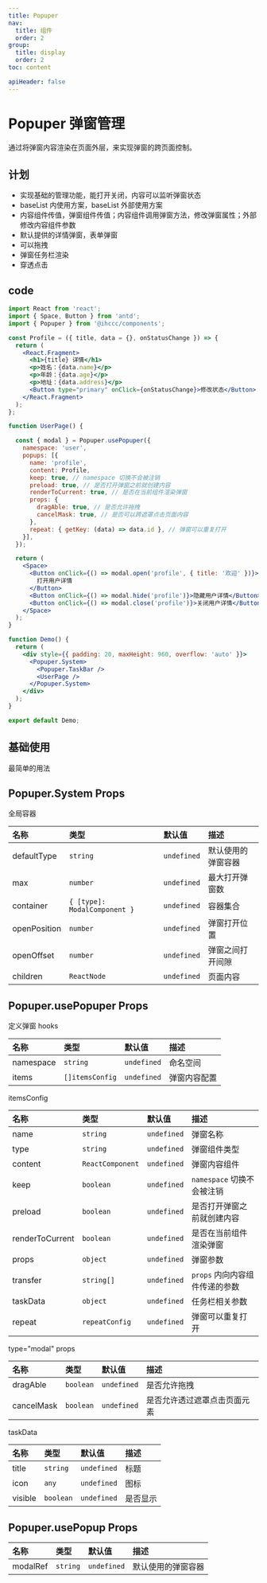 ```yaml
---
title: Popuper
nav:
  title: 组件
  order: 2
group: 
  title: display
  order: 2
toc: content

apiHeader: false
---
```


# Popuper 弹窗管理

通过将弹窗内容渲染在页面外层，来实现弹窗的跨页面控制。

## 计划

- 实现基础的管理功能，能打开关闭，内容可以监听弹窗状态
- baseList 内使用方案，baseList 外部使用方案
- 内容组件传值，弹窗组件传值；内容组件调用弹窗方法，修改弹窗属性；外部修改内容组件参数
- 默认提供的详情弹窗，表单弹窗
- 可以拖拽
- 弹窗任务栏渲染
- 穿透点击

## code


```jsx | pure
import React from 'react';
import { Space, Button } from 'antd';
import { Popuper } from '@ihccc/components';

const Profile = ({ title, data = {}, onStatusChange }) => {
  return (
    <React.Fragment>
      <h1>{title} 详情</h1>
      <p>姓名：{data.name}</p>
      <p>年龄：{data.age}</p>
      <p>地址：{data.address}</p>
      <Button type="primary" onClick={onStatusChange}>修改状态</Button>
    </React.Fragment>
  );
};

function UserPage() {

  const { modal } = Popuper.usePopuper({
    namespace: 'user',
    popups: [{
      name: 'profile',
      content: Profile,
      keep: true, // namespace 切换不会被注销
      preload: true, // 是否打开弹窗之前就创建内容
      renderToCurrent: true, // 是否在当前组件渲染弹窗
      props: {
        dragAble: true, // 是否允许拖拽
        cancelMask: true, // 是否可以跨遮罩点击页面内容
      },
      repeat: { getKey: (data) => data.id }, // 弹窗可以重复打开
    }],
  });

  return (
    <Space>
      <Button onClick={() => modal.open('profile', { title: '欢迎' })}>
        打开用户详情
      </Button>
      <Button onClick={() => modal.hide('profile')}>隐藏用户详情</Button>
      <Button onClick={() => modal.close('profile')}>关闭用户详情</Button>
    </Space>
  );
}

function Demo() {
  return (
    <div style={{ padding: 20, maxHeight: 960, overflow: 'auto' }}>
      <Popuper.System>
        <Popuper.TaskBar />
        <UserPage />
      </Popuper.System>
    </div>
  );
}

export default Demo;
```

## 基础使用

最简单的用法

<code src="./demo/base" iframe="640" transform></code>

## Popuper.System Props

全局容器

| 名称         | 类型                         | 默认值      | 描述               |
| :----------- | :--------------------------- | :---------- | :----------------- |
| defaultType  | `string`                     | `undefined` | 默认使用的弹窗容器 |
| max          | `number`                     | `undefined` | 最大打开弹窗数     |
| container    | `{ [type]: ModalComponent }` | `undefined` | 容器集合           |
| openPosition | `number`                     | `undefined` | 弹窗打开位置       |
| openOffset   | `number`                     | `undefined` | 弹窗之间打开间隙   |
| children     | `ReactNode`                  | `undefined` | 页面内容           |

## Popuper.usePopuper Props

定义弹窗 hooks

| 名称      | 类型            | 默认值      | 描述         |
| :-------- | :-------------- | :---------- | :----------- |
| namespace | `string`        | `undefined` | 命名空间     |
| items     | `[]itemsConfig` | `undefined` | 弹窗内容配置 |

itemsConfig

| 名称            | 类型             | 默认值      | 描述                           |
| :-------------- | :--------------- | :---------- | :----------------------------- |
| name            | `string`         | `undefined` | 弹窗名称                       |
| type            | `string`         | `undefined` | 弹窗组件类型                   |
| content         | `ReactComponent` | `undefined` | 弹窗内容组件                   |
| keep            | `boolean`        | `undefined` | `namespace` 切换不会被注销     |
| preload         | `boolean`        | `undefined` | 是否打开弹窗之前就创建内容     |
| renderToCurrent | `boolean`        | `undefined` | 是否在当前组件渲染弹窗         |
| props           | `object`         | `undefined` | 弹窗参数                       |
| transfer        | `string[]`       | `undefined` | `props` 内向内容组件传递的参数 |
| taskData        | `object`         | `undefined` | 任务栏相关参数                 |
| repeat          | `repeatConfig`   | `undefined` | 弹窗可以重复打开               |

type="modal" props

| 名称       | 类型      | 默认值      | 描述                         |
| :--------- | :-------- | :---------- | :--------------------------- |
| dragAble   | `boolean` | `undefined` | 是否允许拖拽                 |
| cancelMask | `boolean` | `undefined` | 是否允许透过遮罩点击页面元素 |

taskData

| 名称    | 类型      | 默认值      | 描述     |
| :------ | :-------- | :---------- | :------- |
| title   | `string`  | `undefined` | 标题     |
| icon    | `any`     | `undefined` | 图标     |
| visible | `boolean` | `undefined` | 是否显示 |

## Popuper.usePopup Props

| 名称     | 类型     | 默认值      | 描述               |
| :------- | :------- | :---------- | :----------------- |
| modalRef | `string` | `undefined` | 默认使用的弹窗容器 |
